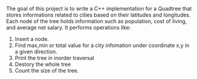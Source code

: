 The goal of this project is to write a C++ implementation for a Quadtree that stores informations related to cities based on their latitudes and longitudes. Each node of the tree holds information such as population, cost of living, and average net salary. 
It performs operations like:
1. Insert a node.
2. Find max,min or total value for  a city infomation under coordinate x,y in a given direction.
3. Print the tree in inorder traversal
4. Destory the whole tree
5. Count the size of the tree.

